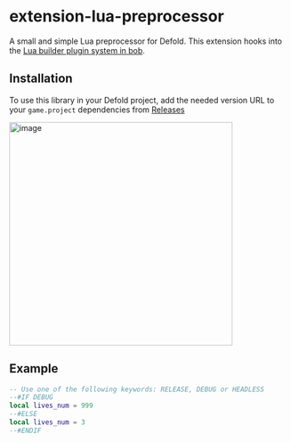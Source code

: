 # extension-lua-preprocessor
A small and simple Lua preprocessor for Defold. This extension hooks into the [Lua builder plugin system in bob](https://github.com/defold/defold/blob/e5532bf6253af38d2960910ca6230750036f0195/com.dynamo.cr/com.dynamo.cr.bob/src/com/dynamo/bob/pipeline/LuaBuilder.java#L85).

## Installation
To use this library in your Defold project, add the needed version URL to your `game.project` dependencies from [Releases](https://github.com/defold/extension-lua-preprocessor/releases)

<img width="401" alt="image" src="https://user-images.githubusercontent.com/2209596/202223571-c77f0304-5202-4314-869d-7a90bbeec5ec.png">

## Example

```lua
-- Use one of the following keywords: RELEASE, DEBUG or HEADLESS
--#IF DEBUG
local lives_num = 999
--#ELSE 
local lives_num = 3
--#ENDIF
```
